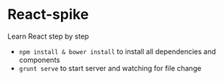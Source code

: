 React-spike
===========

Learn React step by step

* `npm install & bower install` to install all dependencies and components
* `grunt serve` to start server and watching for file change
